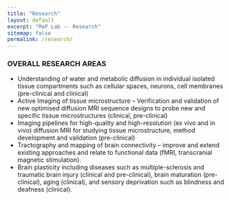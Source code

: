 ```yaml
---
title: "Research"
layout: default
excerpt: "MaP Lab -- Research"
sitemap: false
permalink: /research/
---
```

### OVERALL RESEARCH AREAS

* Understanding of water and metabolic diffusion in individual isolated tissue compartments such as cellular spaces, neurons, cell membranes (pre-clinical and clinical)
* Active Imaging of tissue microstructure – Verification and validation of new optimised diffusion MRI sequence designs to probe new and specific tissue microstructures (clinical, pre-clinical)
* Imaging pipelines for high-quality and high-resolution (ex vivo and in vivo) diffusion MRI for studying tissue microstructure, method development and validation (pre-clinical)
* Tractography and mapping of brain connectivity – improve and extend existing approaches and relate to functional data (fMRI, transcranial magnetic stimulation).
* Brain plasticity including diseases such as multiple-sclerosis and traumatic brain injury (clinical and pre-clinical), brain maturation (pre-clinical), aging (clinical), and sensory deprivation such as blindness and deafness (clinical). 
